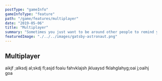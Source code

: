 ```yaml
---
postType: "gameInfo"
gameInfoType: "feature"
path: "/game/features/multiplayer"
date: "2019-05-06"
title: "Multiplayer"
summary: "Sometimes you just want to be around other people to remind you why you don't go out much."
featuredImage: "./../../images/gatsby-astronaut.png"
---
```


## Multiplayer

aikjf ;alksdj al;skdj fl;asjd foaiu fahvklajsh jkluaysd fklahglahyg;oai j;oaihj goa
